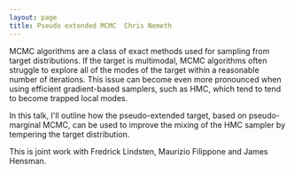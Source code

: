 ```yaml
---
layout: page
title: Pseudo extended MCMC  Chris Nemeth
---
```


MCMC algorithms are a class of exact methods used for sampling from target distributions. If the target is multimodal, MCMC algorithms often struggle to explore all of the modes of the target within a reasonable number of iterations. This issue can become even more pronounced when using efficient gradient-based samplers, such as HMC, which tend to tend to become trapped local modes.

In this talk, I'll outline how the pseudo-extended target, based on pseudo-marginal MCMC, can be used to improve the mixing of the HMC sampler by tempering the target distribution.

This is joint work with Fredrick Lindsten, Maurizio Filippone and James Hensman. 
